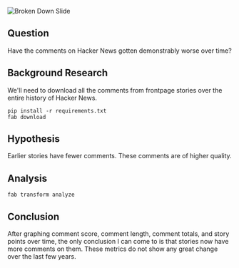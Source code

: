 ![Broken Down Slide](https://github.com/derferman/hn-decline/raw/master/slide.jpg)

## Question

Have the comments on Hacker News gotten demonstrably worse over time?

## Background Research

We'll need to download all the comments from frontpage stories over the entire history of Hacker News.

    pip install -r requirements.txt
    fab download

## Hypothesis

Earlier stories have fewer comments. These comments are of higher quality.

## Analysis

    fab transform analyze

## Conclusion

After graphing comment score, comment length, comment totals, and story points over time, the only conclusion I can come to is that stories now have more comments on them. These metrics do not show any great change over the last few years.






